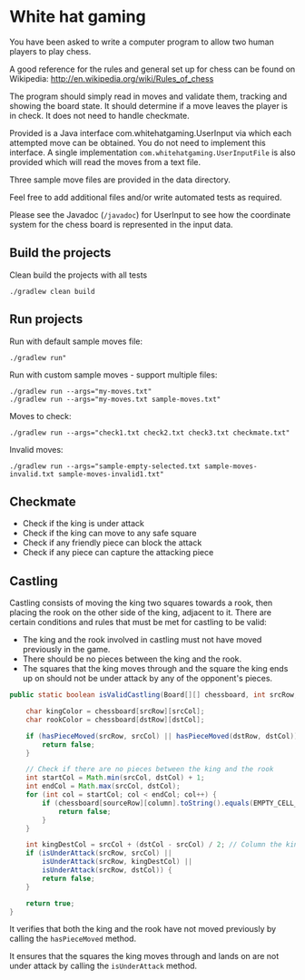 # White hat gaming

You have been asked to write a computer program to allow two human players to play
chess.

A good reference for the rules and general set up for chess can be found on Wikipedia:
http://en.wikipedia.org/wiki/Rules_of_chess

The program should simply read in moves and validate them, tracking and showing
the board state. It should determine if a move leaves the player is in check. It does
not need to handle checkmate.

Provided is a Java interface com.whitehatgaming.UserInput via which each attempted
move can be obtained. You do not need to implement this interface. A single
implementation `com.whitehatgaming.UserInputFile` is also provided which will read
the moves from a text file. 

Three sample move files are provided in the data
directory. 

Feel free to add additional files and/or write automated tests as required.

Please see the Javadoc (`/javadoc`) for UserInput to see how the coordinate system for the chess
board is represented in the input data.

## Build the projects

Clean build the projects with all tests

```
./gradlew clean build
```

## Run projects

Run with default sample moves file:
```
./gradlew run" 
```

Run with custom sample moves - support multiple files:
```
./gradlew run --args="my-moves.txt"
./gradlew run --args="my-moves.txt sample-moves.txt"
```

Moves to check:
```
./gradlew run --args="check1.txt check2.txt check3.txt checkmate.txt"
```

Invalid moves:
```
./gradlew run --args="sample-empty-selected.txt sample-moves-invalid.txt sample-moves-invalid1.txt"
```

## Checkmate

- Check if the king is under attack
- Check if the king can move to any safe square
- Check if any friendly piece can block the attack
- Check if any piece can capture the attacking piece

## Castling

Castling consists of moving the king two squares towards a rook, then placing the rook on the other side of the king, adjacent to it. There are certain conditions and rules that must be met for castling to be valid:

- The king and the rook involved in castling must not have moved previously in the game.
- There should be no pieces between the king and the rook.
- The squares that the king moves through and the square the king ends up on should not be under attack by any of the opponent's pieces.

```java
public static boolean isValidCastling(Board[][] chessboard, int srcRow, int srcCol, int dstRow, int dstCol) {

    char kingColor = chessboard[srcRow][srcCol];
    char rookColor = chessboard[dstRow][dstCol];

    if (hasPieceMoved(srcRow, srcCol) || hasPieceMoved(dstRow, dstCol)) {
        return false;
    }

    // Check if there are no pieces between the king and the rook
    int startCol = Math.min(srcCol, dstCol) + 1;
    int endCol = Math.max(srcCol, dstCol);
    for (int col = startCol; col < endCol; col++) {
        if (chessboard[sourceRow][column].toString().equals(EMPTY_CELL_STRING)) {
            return false;
        }
    }

    int kingDestCol = srcCol + (dstCol - srcCol) / 2; // Column the king lands on after castling
    if (isUnderAttack(srcRow, srcCol) || 
        isUnderAttack(srcRow, kingDestCol) || 
        isUnderAttack(srcRow, dstCol)) {
        return false;
    }

    return true;
}
```
It verifies that both the king and the rook have not moved previously by calling the `hasPieceMoved` method.

It ensures that the squares the king moves through and lands on are not under attack by calling the `isUnderAttack` method.
